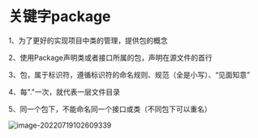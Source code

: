 # 关键字package
1、为了更好的实现项目中类的管理，提供包的概念

2、使用Package声明类或者接口所属的包，声明在源文件的首行

3、包，属于标识符，遵循标识符的命名规则、规范（全是小写）、“见面知意”

4、每"."一次，就代表一层文件目录

5、同一个包下，不能命名同一个接口或类（不同包下可以重名）

![image-20220719102609339](https://gitee.com/Enteral/images/raw/master/https://gitee.com/enteral/images/image-20220719102609339.png)


